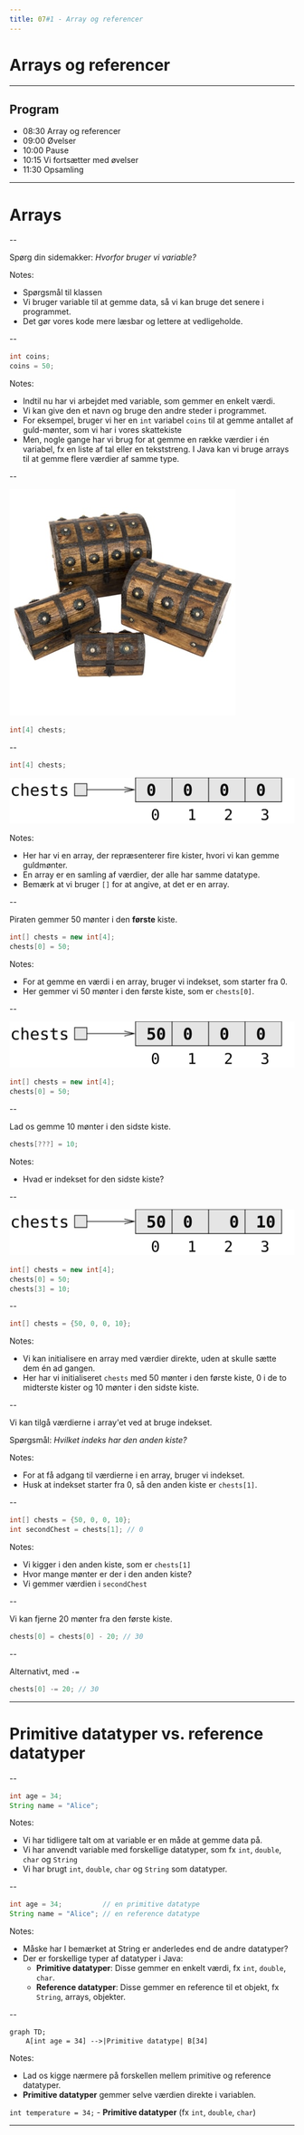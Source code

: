 ```yaml
---
title: 07#1 - Array og referencer
---
```

<!-- .slide: class="ek-academic-fire" -->

# Arrays og referencer

---
<!-- .slide: class="k-sunlit-energy" -->

## Program

- 08:30 Array og referencer
- 09:00 Øvelser  
- 10:00 Pause  
- 10:15 Vi fortsætter med øvelser  
- 11:30 Opsamling  

---

# Arrays

--

Spørg din sidemakker:
*Hvorfor bruger vi variable?*

Notes:
- Spørgsmål til klassen
- Vi bruger variable til at gemme data, så vi kan bruge det senere i programmet.
- Det gør vores kode mere læsbar og lettere at vedligeholde.

--

```java
int coins;
coins = 50;
```

Notes:
- Indtil nu har vi arbejdet med variable, som gemmer en enkelt værdi.
- Vi kan give den et navn og bruge den andre steder i programmet.
- For eksempel, bruger vi her en `int` variabel `coins` til at gemme antallet af guld-mønter, som vi har i vores skattekiste
- Men, nogle gange har vi brug for at gemme en række værdier i én variabel, fx en liste af tal eller en tekststreng. I Java kan vi bruge arrays til at gemme flere værdier af samme type.

--

![Fire skattekister](images/four-chests.jpg)

```java
int[4] chests;
```

--

```java
int[4] chests;
```

![Tomme kister](images/chests-empty.svg)

Notes:
- Her har vi en array, der repræsenterer fire kister, hvori vi kan gemme guldmønter.
- En array er en samling af værdier, der alle har samme datatype.
- Bemærk at vi bruger `[]` for at angive, at det er en array.

--

Piraten gemmer 50 mønter i den **første** kiste.

```java
int[] chests = new int[4];
chests[0] = 50;
```

Notes:
- For at gemme en værdi i en array, bruger vi indekset, som starter fra 0.
- Her gemmer vi 50 mønter i den første kiste, som er `chests[0]`.

--

![Mønter i første kiste](images/chests-1.svg)

```java
int[] chests = new int[4];
chests[0] = 50;
```

--

Lad os gemme 10 mønter i den sidste kiste. 

```java
chests[???] = 10;
``` 

Notes:
- Hvad er indekset for den sidste kiste?

--

![Mønter i første og sidste kiste](images/chests-1-4.svg)

```java
int[] chests = new int[4];
chests[0] = 50;
chests[3] = 10;
```

--

```java
int[] chests = {50, 0, 0, 10};
```

Notes:
- Vi kan initialisere en array med værdier direkte, uden at skulle sætte dem én ad gangen.
- Her har vi initialiseret `chests` med 50 mønter i den første kiste, 0 i de to midterste kister og 10 mønter i den sidste kiste.

--

Vi kan tilgå værdierne i array'et ved at bruge indekset.

Spørgsmål: *Hvilket indeks har den anden kiste?*

Notes:
- For at få adgang til værdierne i en array, bruger vi indekset.
- Husk at indekset starter fra 0, så den anden kiste er `chests[1]`.

--

```java
int[] chests = {50, 0, 0, 10};
int secondChest = chests[1]; // 0
```

Notes:
- Vi kigger i den anden kiste, som er `chests[1]`
- Hvor mange mønter er der i den anden kiste?
- Vi gemmer værdien i `secondChest`

--

Vi kan fjerne 20 mønter fra den første kiste.

```java
chests[0] = chests[0] - 20; // 30
````

--

Alternativt, med `-=`

```java
chests[0] -= 20; // 30
```

---

# Primitive datatyper vs. reference datatyper

--

```java
int age = 34;
String name = "Alice";
```

Notes: 
- Vi har tidligere talt om at variable er en måde at gemme data på.
- Vi har anvendt variable med forskellige datatyper, som fx `int`, `double`, `char` og `String`
- Vi har brugt `int`, `double`, `char` og `String` som datatyper.

--

```java
int age = 34;          // en primitive datatype
String name = "Alice"; // en reference datatype
```

Notes:

- Måske har I bemærket at String er anderledes end de andre datatyper?
- Der er forskellige typer af datatyper i Java:
  - **Primitive datatyper**: Disse gemmer en enkelt værdi, fx `int`, `double`, `char`.
  - **Reference datatyper**: Disse gemmer en reference til et objekt, fx `String`, arrays, objekter.

--

```mermaid
graph TD;
    A[int age = 34] -->|Primitive datatype| B[34]
```

Notes:
- Lad os kigge nærmere på forskellen mellem primitive og reference datatyper.
- **Primitive datatyper** gemmer selve værdien direkte i variablen.


`int temperature = 34;` - **Primitive datatyper** (fx `int`, `double`, `char`)


---